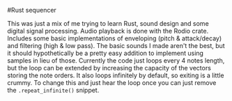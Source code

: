 #Rust sequencer

This was just a mix of me trying to learn Rust, sound design and some digital signal processing. Audio playback is done with the Rodio crate. Includes
some basic implementations of enveloping (pitch & attack/decay) and filtering (high & low pass). The basic sounds I made aren't the best, but it should hypothetically
be a pretty easy addition to implement using samples in lieu of those. Currently the code just loops every 4 notes length, but the loop can be extended by increasing
the capacity of the vectors storing the note orders. It also loops infinitely by default, so exiting is a little crummy. To change this and just hear the loop once
you can just remove the ```.repeat_infinite()``` snippet.
